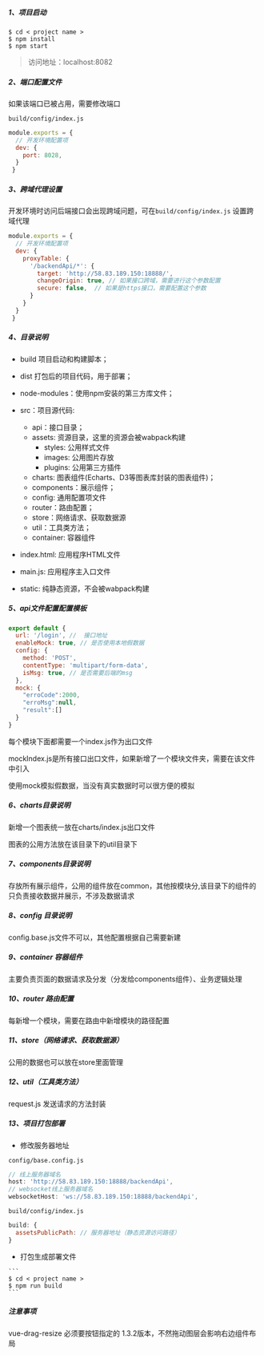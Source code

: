 ##### 1、项目启动

```
$ cd < project name >
$ npm install
$ npm start
```

>  访问地址：localhost:8082 

##### 2、端口配置文件

如果该端口已被占用，需要修改端口

`build/config/index.js`

```javascript
module.exports = {
  // 开发环境配置项
  dev: {
  	port: 8028,
  }
 }
```

##### 3、跨域代理设置

开发环境时访问后端接口会出现跨域问题，可在`build/config/index.js` 设置跨域代理

```javascript
module.exports = {
  // 开发环境配置项
  dev: {
  	proxyTable: {
      '/backendApi/*': {
        target: 'http://58.83.189.150:18888/',
        changeOrigin: true, // 如果接口跨域，需要进行这个参数配置
        secure: false,  // 如果是https接口，需要配置这个参数
      }
    }
  }
 }
```

##### 4、目录说明

- build 项目启动和构建脚本；

- dist 打包后的项目代码，用于部署；

- node-modules：使用npm安装的第三方库文件；

- src：项目源代码:
  - api：接口目录；
  - assets: 资源目录，这里的资源会被wabpack构建
    - styles: 公用样式文件
    - images: 公用图片存放
    - plugins: 公用第三方插件
  - charts: 图表组件(Echarts、D3等图表库封装的图表组件)；
  - components：展示组件；
  - config: 通用配置项文件
  - router：路由配置；
  - store：网络请求、获取数据源
  - util：工具类方法；
  - container: 容器组件


- index.html: 应用程序HTML文件


- main.js: 应用程序主入口文件


- static: 纯静态资源，不会被wabpack构建

##### 5、api文件配置配置模板

````javascript
export default {
  url: '/login', //  接口地址
  enableMock: true, // 是否使用本地假数据
  config: { 
    method: 'POST',
    contentType: 'multipart/form-data',
    isMsg: true, // 是否需要后端的msg
  },
  mock: {
    "erroCode":2000,
    "erroMsg":null,
    "result":[]
  }
}
````

每个模块下面都需要一个index.js作为出口文件

mockIndex.js是所有接口出口文件，如果新增了一个模块文件夹，需要在该文件中引入

使用mock模拟假数据，当没有真实数据时可以很方便的模拟

##### 6、charts目录说明

新增一个图表统一放在charts/index.js出口文件

图表的公用方法放在该目录下的util目录下

##### 7、components目录说明

存放所有展示组件，公用的组件放在common，其他按模块分,该目录下的组件的只负责接收数据并展示，不涉及数据请求

##### 8、config 目录说明

config.base.js文件不可以，其他配置根据自己需要新建

##### 9、container 容器组件

主要负责页面的数据请求及分发（分发给components组件）、业务逻辑处理

##### 10、router 路由配置

每新增一个模块，需要在路由中新增模块的路径配置

##### 11、store（网络请求、获取数据源）

公用的数据也可以放在store里面管理

##### 12、util（工具类方法）

request.js 发送请求的方法封装

##### 13、项目打包部署

- 修改服务器地址

`config/base.config.js`

```javascript
// 线上服务器域名
host: 'http://58.83.189.150:18888/backendApi',
// websocket线上服务器域名
websocketHost: 'ws://58.83.189.150:18888/backendApi',
```

`build/config/index.js`

```javascript
build: {
  assetsPublicPath: // 服务器地址（静态资源访问路径）
}
```
- 打包生成部署文件

```
​```
$ cd < project name >
$ npm run build
​```
```

##### 注意事项
vue-drag-resize 必须要按钮指定的 1.3.2版本，不然拖动图层会影响右边组件布局




